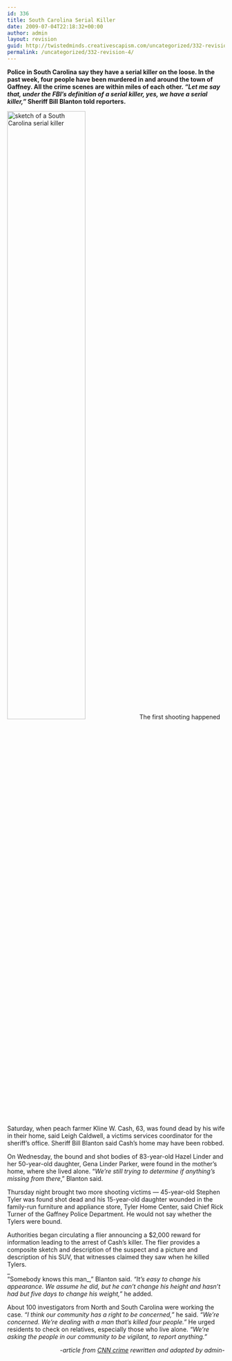 ```yaml
---
id: 336
title: South Carolina Serial Killer
date: 2009-07-04T22:18:32+00:00
author: admin
layout: revision
guid: http://twistedminds.creativescapism.com/uncategorized/332-revision-4/
permalink: /uncategorized/332-revision-4/
---
```

<p class="dropcap-first">
  <strong>Police in South Carolina say they have a serial killer on the loose. In the past week, four people have been murdered in and around the town of Gaffney. All the crime scenes are within miles of each other. <em>&#8220;Let me say that, under the FBI&#8217;s definition of a serial killer, yes, we have a serial killer,&#8221;</em> Sheriff Bill Blanton told reporters.</strong>
</p>

<img class="left" title="sketch of a suspect" src="img/post/sketch_of_a_suspect.jpg" alt="sketch of a South Carolina serial killer" height="60%" /> The first shooting happened Saturday, when peach farmer Kline W. Cash, 63, was found dead by his wife in their home, said Leigh Caldwell, a victims services coordinator for the sheriff&#8217;s office. Sheriff Bill Blanton said Cash&#8217;s home may have been robbed.

On Wednesday, the bound and shot bodies of 83-year-old Hazel Linder and her 50-year-old daughter, Gena Linder Parker, were found in the mother&#8217;s home, where she lived alone. &#8220;_We&#8217;re still trying to determine if anything&#8217;s missing from there_,&#8221; Blanton said.

Thursday night brought two more shooting victims &#8212; 45-year-old Stephen Tyler was found shot dead and his 15-year-old daughter wounded in the family-run furniture and appliance store, Tyler Home Center, said Chief Rick Turner of the Gaffney Police Department. He would not say whether the Tylers were bound.

Authorities began circulating a flier announcing a $2,000 reward for information leading to the arrest of Cash&#8217;s killer. The flier provides a composite sketch and description of the suspect and a picture and description of his SUV, that witnesses claimed they saw when he killed Tylers.  
_  
&#8220;Somebody knows this man_,&#8221; Blanton said. _&#8220;It&#8217;s easy to change his appearance. We assume he did, but he can&#8217;t change his height and hasn&#8217;t had but five days to change his weight,&#8221;_ he added.

About 100 investigators from North and South Carolina were working the case. _&#8220;I think our community has a right to be concerned,&#8221;_ he said. _&#8220;We&#8217;re concerned. We&#8217;re dealing with a man that&#8217;s killed four people.&#8221;_ He urged residents to check on relatives, especially those who live alone. _&#8220;We&#8217;re asking the people in our community to be vigilant, to report anything.&#8221;_

<p style="text-align: right;">
  <em>-article from <a title="CNN" href="http://www.cnn.com/">CNN crime</a> rewritten and adapted by admin-</em>
</p>